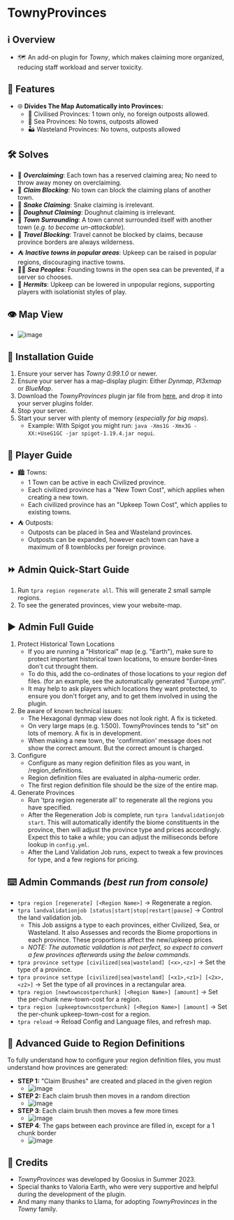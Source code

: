 # TownyProvinces

## :information_source: Overview
- :world_map: An add-on plugin for *Towny*, which makes claiming more organized, reducing staff workload and server toxicity.
  
## :gift: Features
- :globe_with_meridians: **Divides The Map Automatically into Provinces:**
  - :tophat: Civilised Provinces: 1 town only, no foreign outposts allowed.
  - :ocean: Sea Provinces: No towns, outposts allowed
  - :desert: Wasteland Provinces: No towns, outposts allowed

## :hammer_and_wrench: Solves
- :money_with_wings: ***Overclaiming***: Each town has a reserved claiming area; No need to throw away money on overclaiming.
- :no_entry_sign: ***Claim Blocking***: No town can block the claiming plans of another town.
- :snake: ***Snake Claiming***: Snake claiming is irrelevant.
- :doughnut: ***Doughnut Claiming***: Doughnut claiming is irrelevant.
- :hamburger: ***Town Surrounding***: A town cannot surrounded itself with another town (*e.g. to become un-attackable*).
- :no_pedestrians: ***Travel Blocking***: Travel cannot be blocked by claims, because province borders are always wilderness.
- :tent: ***Inactive towns in popular areas***: Upkeep can be raised in popular regions, discouraging inactive towns.
- :merman: ***Sea Peoples***: Founding towns in the open sea can be prevented, if a server so chooses.
- :santa: ***Hermits***: Upkeep can be lowered in unpopular regions, supporting players with isolationist styles of play.

## :eye: Map View
- ![image](https://github.com/TownyAdvanced/TownyProvinces/assets/50219223/7570eb88-6ea9-487a-9045-2c85710ecc76)

## :floppy_disk: Installation Guide
1. Ensure your server has *Towny 0.99.1.0* or newer.
2. Ensure your server has a map-display plugin: Either *Dynmap*, *Pl3xmap* or *BlueMap*.
3. Download the *TownyProvinces* plugin jar file from [here](https://github.com/TownyAdvanced/TownyProvinces/releases), and drop it into your server plugins folder.
4. Stop your server.
5. Start your server with plenty of memory (*especially for big maps*).
   - Example: With Spigot you might run: `java -Xms1G -Xmx3G -XX:+UseG1GC -jar spigot-1.19.4.jar nogui`.

## :football: Player Guide
- :cityscape: Towns:
  - 1 Town can be active in each Civilized province.
  - Each civilized province has a "New Town Cost", which applies when creating a new town.
  - Each civilized province has an "Upkeep Town Cost", which applies to existing towns.
- :tent: Outposts:
  - Outposts can be placed in Sea and Wasteland provinces.
  - Outposts can be expanded, however each town can have a maximum of 8 townblocks per foreign province.

## :fast_forward: Admin Quick-Start Guide
1. Run `tpra region regenerate all`. This will generate 2 small sample regions.
2. To see the generated provinces, view your website-map. 

## :arrow_forward: Admin Full Guide
1. Protect Historical Town Locations
   - If you are running a "Historical" map (e.g. "Earth"), make sure to protect important historical town locations, to ensure border-lines don't cut throught them.
   - To do this, add the co-ordinates of those locations to your region def files. (for an example, see the automatically generated "Europe.yml".
   - It may help to ask players which locations they want protected, to ensure you don't forget any, and to get them involved in using the plugin.
2. Be aware of known technical issues:
    - The Hexagonal dynmap view does not look right. A fix is ticketed.
    - On very large maps (e.g. 1:500). TownyProvinces tends to "sit" on lots of memory. A fix is in development.
    - When making a new town, the 'confirmation' message does not show the correct amount. But the correct amount is charged.
3. Configure
   - Configure as many region definition files as you want, in /region_definitions.
   - Region definition files are evaluated in alpha-numeric order.
   - The first region definition file should be the size of the entire map.
4. Generate Provinces
   - Run 'tpra region regenerate all' to regenerate all the regions you have specified.
   - After the Regeneration Job is complete, run `tpra landvalidationjob start`. This will automatically identify the biome constituents in the province, then will adjust the province type and prices accordingly. Expect this to take a while; you can adjust the milliseconds before lookup in `config.yml`.
   - After the Land Validation Job runs, expect to tweak a few provinces for type, and a few regions for pricing.
## :keyboard: Admin Commands *(best run from console)*
- `tpra region [regenerate] [<Region Name>]` -> Regenerate a region.
- `tpra landvalidationjob [status|start|stop|restart|pause]` -> Control the land validation job.
  - This Job assigns a type to each provinces, either Civilized, Sea, or Wasteland. It also Assesses and records the Biome proportions in each province. These proportions affect the new/upkeep prices.
  - *NOTE: The automatic validation is not perfect, so expect to convert a few provinces afterwards using the below commands.* 
- `tpra province settype [civilized|sea|wasteland] [<x>,<z>]` -> Set the type of a province.
- `tpra province settype [civilized|sea|wasteland] [<x1>,<z1>] [<2x>,<z2>]` -> Set the type of all provinces in a rectangular area.
- `tpra region [newtowncostperchunk] [<Region Name>] [amount]` -> Set the per-chunk new-town-cost for a region.
- `tpra region [upkeeptowncostperchunk] [<Region Name>] [amount]` -> Set the per-chunk upkeep-town-cost for a region.
- `tpra reload` -> Reload Config and Language files, and refresh map.

## :brain: Advanced Guide to Region Definitions
To fully understand how to configure your region definition files, you must understand how provinces are generated:
   * **STEP 1:** "Claim Brushes" are created and placed in the given region
     * ![image](https://github.com/TownyAdvanced/TownyProvinces/assets/50219223/1770c063-8cc2-453e-9b91-e169fd0bb5d5)
   * **STEP 2:** Each claim brush then moves in a random direction
     * ![image](https://github.com/TownyAdvanced/TownyProvinces/assets/50219223/ad00cc6e-573f-421e-80b7-0e8430e4065e)
   * **STEP 3**: Each claim brush then moves a few more times
     * ![image](https://github.com/TownyAdvanced/TownyProvinces/assets/50219223/ee7871f0-6c55-4050-beb7-10dd69b45306)
   * **STEP 4**: The gaps between each province are filled in, except for a 1 chunk border
     * ![image](https://github.com/TownyAdvanced/TownyProvinces/assets/50219223/570039a4-7a5b-4280-ad32-debc0f1110db)

## :scroll: Credits
- *TownyProvinces* was developed by Goosius in Summer 2023.
- Special thanks to Valoria Earth, who were very supportive and helpful during the development of the plugin.
- And many many thanks to Llama, for adopting *TownyProvinces* in the *Towny* family.


